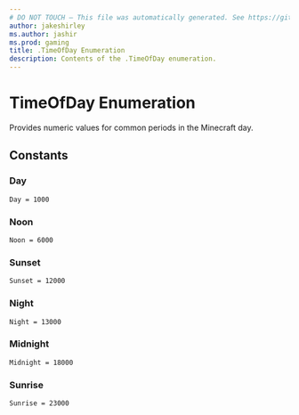 ```yaml
---
# DO NOT TOUCH — This file was automatically generated. See https://github.com/mojang/minecraftapidocsgenerator to modify descriptions, examples, etc.
author: jakeshirley
ms.author: jashir
ms.prod: gaming
title: .TimeOfDay Enumeration
description: Contents of the .TimeOfDay enumeration.
---
```

# TimeOfDay Enumeration

Provides numeric values for common periods in the Minecraft day.

## Constants
### **Day**
`Day = 1000`
### **Noon**
`Noon = 6000`
### **Sunset**
`Sunset = 12000`
### **Night**
`Night = 13000`
### **Midnight**
`Midnight = 18000`
### **Sunrise**
`Sunrise = 23000`
